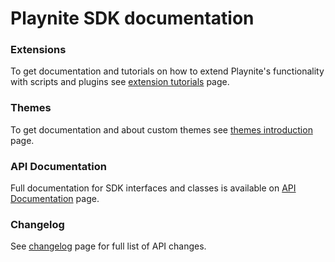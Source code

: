 # Playnite SDK documentation

### Extensions

To get documentation and tutorials on how to extend Playnite's functionality with scripts and plugins see [extension tutorials](tutorials/extensions/intro.md) page.

### Themes

To get documentation and about custom themes see [themes introduction](tutorials/themes/introduction.md) page.

### API Documentation

Full documentation for SDK interfaces and classes is available on [API Documentation](api/index.md) page.

### Changelog

See [changelog](changelog.md) page for full list of API changes.